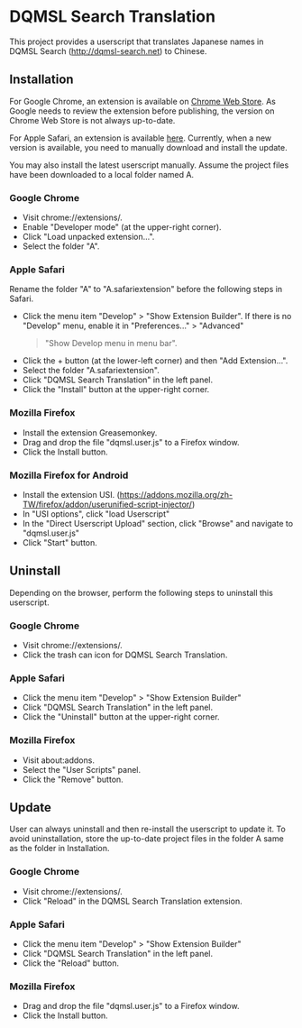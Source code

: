# DQMSL Search Translation

This project provides a userscript that translates Japanese names in DQMSL
Search (http://dqmsl-search.net) to Chinese.

## Installation

For Google Chrome, an extension is available on
[Chrome Web Store](https://chrome.google.com/webstore/detail/dqmsl-search-translation/bfoalanjlafmpdifnnohngjdlbhkephh?hl=en-GB).
As Google needs to review the extension before publishing, the version on
Chrome Web Store is not always up-to-date.

For Apple Safari, an extension is available
[here](https://drive.google.com/folderview?id=0BwtU1M55iR0ATG9WZ0NoOG1BWTQ&usp=sharing).
Currently, when a new version is available, you need to manually
download and install the update.

You may also install the latest userscript manually.
Assume the project files have been downloaded to a local folder named A.

### Google Chrome

- Visit chrome://extensions/.
- Enable "Developer mode" (at the upper-right corner).
- Click "Load unpacked extension...".
- Select the folder "A".

### Apple Safari

Rename the folder "A" to "A.safariextension" before the following steps
in Safari. 

- Click the menu item "Develop" > "Show Extension Builder".
  If there is no "Develop" menu, enable it in "Preferences..." > "Advanced"
  > "Show Develop menu in menu bar".
- Click the + button (at the lower-left corner) and then "Add Extension...".
- Select the folder "A.safariextension".
- Click "DQMSL Search Translation" in the left panel.
- Click the "Install" button at the upper-right corner.

### Mozilla Firefox

- Install the extension Greasemonkey.
- Drag and drop the file "dqmsl.user.js" to a Firefox window.
- Click the Install button.

### Mozilla Firefox for Android

- Install the extension USI. (https://addons.mozilla.org/zh-TW/firefox/addon/userunified-script-injector/)
- In "USI options", click "load Userscript"
- In the "Direct Userscript Upload" section, click "Browse" and navigate to "dqmsl.user.js"
- Click "Start" button.

## Uninstall

Depending on the browser, perform the following steps to uninstall this
userscript.

### Google Chrome

- Visit chrome://extensions/.
- Click the trash can icon for DQMSL Search Translation.

### Apple Safari

- Click the menu item "Develop" > "Show Extension Builder"
- Click "DQMSL Search Translation" in the left panel.
- Click the "Uninstall" button at the upper-right corner.

### Mozilla Firefox

- Visit about:addons.
- Select the "User Scripts" panel.
- Click the "Remove" button.

## Update

User can always uninstall and then re-install the userscript to update it.
To avoid uninstallation, store the up-to-date project files in the folder
A same as the folder in Installation.

### Google Chrome

- Visit chrome://extensions/.
- Click "Reload" in the DQMSL Search Translation extension.

### Apple Safari

- Click the menu item "Develop" > "Show Extension Builder"
- Click "DQMSL Search Translation" in the left panel.
- Click the "Reload" button.

### Mozilla Firefox

- Drag and drop the file "dqmsl.user.js" to a Firefox window.
- Click the Install button.
